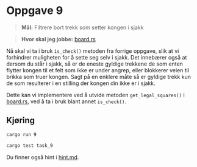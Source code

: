 # Oppgave 9
> **Mål:** Filtrere bort trekk som setter kongen i sjakk

> **Hvor skal jeg jobbe:** [board.rs](board.rs)

Nå skal vi ta i bruk `is_check()` metoden fra forrige oppgave, slik at vi forhindrer muligheten
for å sette seg selv i sjakk. Det innebærer også at dersom du står i sjakk, så er de eneste gyldige
trekkene de som enten flytter kongen til et felt som ikke er under angrep, eller blokkerer veien
til brikka som truer kongen. Sagt på en enklere måte så er gyldige trekk kun de som resulterer i en
stilling der kongen din ikke er i sjakk.

Dette kan vi implementere ved å utvide metoden `get_legal_squares()` i [board.rs](board.rs), ved å ta i bruk blant 
annet `is_check()`.

## Kjøring
```bash
cargo run 9
```
```bash
cargo test task_9
```

Du finner også hint i [hint.md](hint.md).